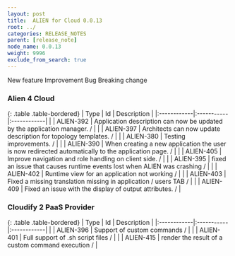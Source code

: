 ```yaml
---
layout: post
title:  ALIEN for Cloud 0.0.13
root: ../
categories: RELEASE_NOTES
parent: [release_note]
node_name: 0.0.13
weight: 9996
exclude_from_search: true
---
```





<i class="fa fa-plus text-success"></i> New feature <i class="fa fa-level-up text-primary"></i> Improvement  <i class="fa fa-bug text-danger"></i> Bug <i class="fa fa-exclamation-triangle text-warning"></i> Breaking change


### Alien 4 Cloud



  {: .table .table-bordered}
  | Type        | Id         | Description |
  |:------------|:-----------|:------------|
    |  <i class="fa fa-plus text-success"></i> | ALIEN-392 | Application description can now be updated by the application manager. /  |
    |  <i class="fa fa-plus text-success"></i> | ALIEN-397 | Architects can now update description for topology templates. /  |
      |  <i class="fa fa-level-up text-primary"></i> | ALIEN-380 | Testing improvements. /  |
    |  <i class="fa fa-level-up text-primary"></i> | ALIEN-390 | When creating a new application the user is now redirected automatically to the application page. /  |
    |  <i class="fa fa-level-up text-primary"></i> | ALIEN-405 | Improve navigation and role handling on client side. /  |
      |  <i class="fa fa-bug text-danger"></i> | ALIEN-395 | fixed an issue that causes runtime events lost when ALIEN was crashing /  |
    |  <i class="fa fa-bug text-danger"></i> | ALIEN-402 | Runtime view for an application not working /  |
    |  <i class="fa fa-bug text-danger"></i> | ALIEN-403 | Fixed a missing translation missing in application / users TAB /  |
    |  <i class="fa fa-bug text-danger"></i> | ALIEN-409 | Fixed an issue with the display of output attributes. /  |
  


### Cloudify 2 PaaS Provider



  {: .table .table-bordered}
  | Type        | Id         | Description |
  |:------------|:-----------|:------------|
    |  <i class="fa fa-plus text-success"></i> | ALIEN-396 | Support of custom commands /  |
    |  <i class="fa fa-plus text-success"></i> | ALIEN-401 | Full support of .sh script files /  |
    |  <i class="fa fa-plus text-success"></i> | ALIEN-415 | render the result of a custom command execution /  |
      

